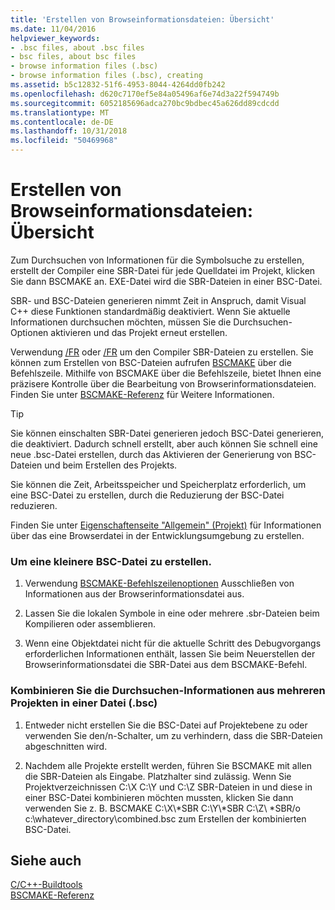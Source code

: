 ```yaml
---
title: 'Erstellen von Browseinformationsdateien: Übersicht'
ms.date: 11/04/2016
helpviewer_keywords:
- .bsc files, about .bsc files
- bsc files, about bsc files
- browse information files (.bsc)
- browse information files (.bsc), creating
ms.assetid: b5c12832-51f6-4953-8044-4264dd0fb242
ms.openlocfilehash: d620c7170ef5e84a05496af6e74d3a22f594749b
ms.sourcegitcommit: 6052185696adca270bc9bdbec45a626dd89cdcdd
ms.translationtype: MT
ms.contentlocale: de-DE
ms.lasthandoff: 10/31/2018
ms.locfileid: "50469968"
---
```

# <a name="building-browse-information-files-overview"></a>Erstellen von Browseinformationsdateien: Übersicht

Zum Durchsuchen von Informationen für die Symbolsuche zu erstellen, erstellt der Compiler eine SBR-Datei für jede Quelldatei im Projekt, klicken Sie dann BSCMAKE an. EXE-Datei wird die SBR-Dateien in einer BSC-Datei.

SBR- und BSC-Dateien generieren nimmt Zeit in Anspruch, damit Visual C++ diese Funktionen standardmäßig deaktiviert. Wenn Sie aktuelle Informationen durchsuchen möchten, müssen Sie die Durchsuchen-Optionen aktivieren und das Projekt erneut erstellen.

Verwendung [/FR](../../build/reference/fr-fr-create-dot-sbr-file.md) oder [/FR](../../build/reference/fr-fr-create-dot-sbr-file.md) um den Compiler SBR-Dateien zu erstellen. Sie können zum Erstellen von BSC-Dateien aufrufen [BSCMAKE](../../build/reference/bscmake-command-line.md) über die Befehlszeile. Mithilfe von BSCMAKE über die Befehlszeile, bietet Ihnen eine präzisere Kontrolle über die Bearbeitung von Browserinformationsdateien. Finden Sie unter [BSCMAKE-Referenz](../../build/reference/bscmake-reference.md) für Weitere Informationen.

> [!TIP]
>  Sie können einschalten SBR-Datei generieren jedoch BSC-Datei generieren, die deaktiviert. Dadurch schnell erstellt, aber auch können Sie schnell eine neue .bsc-Datei erstellen, durch das Aktivieren der Generierung von BSC-Dateien und beim Erstellen des Projekts.

Sie können die Zeit, Arbeitsspeicher und Speicherplatz erforderlich, um eine BSC-Datei zu erstellen, durch die Reduzierung der BSC-Datei reduzieren.

Finden Sie unter [Eigenschaftenseite "Allgemein" (Projekt)](../../ide/general-property-page-project.md) für Informationen über das eine Browserdatei in der Entwicklungsumgebung zu erstellen.

### <a name="to-create-a-smaller-bsc-file"></a>Um eine kleinere BSC-Datei zu erstellen.

1. Verwendung [BSCMAKE-Befehlszeilenoptionen](../../build/reference/bscmake-options.md) Ausschließen von Informationen aus der Browserinformationsdatei aus.

1. Lassen Sie die lokalen Symbole in eine oder mehrere .sbr-Dateien beim Kompilieren oder assemblieren.

1. Wenn eine Objektdatei nicht für die aktuelle Schritt des Debugvorgangs erforderlichen Informationen enthält, lassen Sie beim Neuerstellen der Browserinformationsdatei die SBR-Datei aus dem BSCMAKE-Befehl.

### <a name="to-combine-the-browse-information-from-several-projects-into-one-browser-file-bsc"></a>Kombinieren Sie die Durchsuchen-Informationen aus mehreren Projekten in einer Datei (.bsc)

1. Entweder nicht erstellen Sie die BSC-Datei auf Projektebene zu oder verwenden Sie den/n-Schalter, um zu verhindern, dass die SBR-Dateien abgeschnitten wird.

1. Nachdem alle Projekte erstellt werden, führen Sie BSCMAKE mit allen die SBR-Dateien als Eingabe. Platzhalter sind zulässig. Wenn Sie Projektverzeichnissen C:\X C:\Y und C:\Z SBR-Dateien in und diese in einer BSC-Datei kombinieren möchten mussten, klicken Sie dann verwenden Sie z. B. BSCMAKE C:\X\\\*SBR C:\Y\\\*SBR C:\Z\\ \*SBR/o c:\whatever_directory\combined.bsc zum Erstellen der kombinierten BSC-Datei.

## <a name="see-also"></a>Siehe auch

[C/C++-Buildtools](../../build/reference/c-cpp-build-tools.md)<br/>
[BSCMAKE-Referenz](../../build/reference/bscmake-reference.md)
